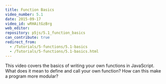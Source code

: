 ```yaml
---
title: Function Basics
video_number: 5.1
date: 2015-09-17
video_id: wRHAitGzBrg
web_editor:
repository: p5js/5.1_function_basics
can_contribute: true
redirect_from:
  - /Tutorials/5-functions/5.1-basics
  - /Tutorials/5-functions/5.1-basics.html
---
```


This video covers the basics of writing your own functions in JavaScript. What does it mean to define and call your own function?  How can this make a program more modular?
